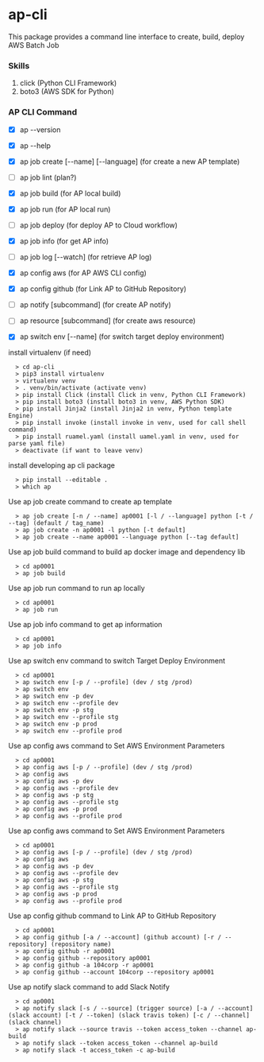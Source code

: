 # ap-cli
This package provides a command line interface to create, build, deploy AWS Batch Job

### Skills
1. click (Python CLI Framework)
2. boto3 (AWS SDK for Python)

### AP CLI Command
- [x] ap --version
- [x] ap --help
- [x] ap job create [--name] [--language] (for create a new AP template)
- [ ] ap job lint (plan?)
- [x] ap job build (for AP local build)
- [x] ap job run (for AP local run)
- [ ] ap job deploy (for deploy AP to Cloud workflow)
- [x] ap job info (for get AP info)
- [ ] ap job log [--watch] (for retrieve AP log)
- [x] ap config aws (for AP AWS CLI config)
- [x] ap config github (for Link AP to GitHub Repository)
- [ ] ap notify [subcommand] (for create AP notify)
- [ ] ap resource [subcommand] (for create aws resource)
- [x] ap switch env [--name] (for switch target deploy environment)


install virtualenv (if need)
```
  > cd ap-cli
  > pip3 install virtualenv
  > virtualenv venv
  > . venv/bin/activate (activate venv)
  > pip install Click (install Click in venv, Python CLI Framework)
  > pip install boto3 (install boto3 in venv, AWS Python SDK)
  > pip install Jinja2 (install Jinja2 in venv, Python template Engine)
  > pip install invoke (install invoke in venv, used for call shell command)
  > pip install ruamel.yaml (install uamel.yaml in venv, used for parse yaml file)
  > deactivate (if want to leave venv)
```
install developing ap cli package
```
  > pip install --editable .
  > which ap
```
Use ap job create command to create ap template
```
  > ap job create [-n / --name] ap0001 [-l / --language] python [-t / --tag] (default / tag_name)
  > ap job create -n ap0001 -l python [-t default]
  > ap job create --name ap0001 --language python [--tag default]
```
Use ap job build command to build ap docker image and dependency lib
```
  > cd ap0001
  > ap job build
```
Use ap job run command to run ap locally
```
  > cd ap0001
  > ap job run
```
Use ap job info command to get ap information
```
  > cd ap0001
  > ap job info
```
Use ap switch env command to switch Target Deploy Environment
```
  > cd ap0001
  > ap switch env [-p / --profile] (dev / stg /prod)
  > ap switch env
  > ap switch env -p dev
  > ap switch env --profile dev
  > ap switch env -p stg
  > ap switch env --profile stg
  > ap switch env -p prod
  > ap switch env --profile prod
```
Use ap config aws command to Set AWS Environment Parameters
```
  > cd ap0001
  > ap config aws [-p / --profile] (dev / stg /prod)
  > ap config aws
  > ap config aws -p dev
  > ap config aws --profile dev
  > ap config aws -p stg
  > ap config aws --profile stg
  > ap config aws -p prod
  > ap config aws --profile prod
```
Use ap config aws command to Set AWS Environment Parameters
```
  > cd ap0001
  > ap config aws [-p / --profile] (dev / stg /prod)
  > ap config aws
  > ap config aws -p dev
  > ap config aws --profile dev
  > ap config aws -p stg
  > ap config aws --profile stg
  > ap config aws -p prod
  > ap config aws --profile prod
```
Use ap config github command to Link AP to GitHub Repository
```
  > cd ap0001
  > ap config github [-a / --account] (github account) [-r / --repository] (repository name)
  > ap config github -r ap0001
  > ap config github --repository ap0001
  > ap config github -a 104corp -r ap0001 
  > ap config github --account 104corp --repository ap0001 
```
Use ap notify slack command to add Slack Notify
```
  > cd ap0001
  > ap notify slack [-s / --source] (trigger source) [-a / --account] (slack account) [-t / --token] (slack travis token) [-c / --channel] (slack channel)
  > ap notify slack --source travis --token access_token --channel ap-build
  > ap notify slack --token access_token --channel ap-build
  > ap notify slack -t access_token -c ap-build
```


 



